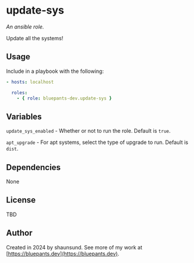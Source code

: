 # update-sys

_An ansible role._

Update all the systems!

## Usage

Include in a playbook with the following:

```yaml
- hosts: localhost

  roles:
    - { role: bluepants-dev.update-sys }
```

## Variables

`update_sys_enabled` - Whether or not to run the role. Default is `true`.

`apt_upgrade` - For apt systems, select the type of upgrade to run. Default is `dist`.

## Dependencies

None

## License

TBD

## Author

Created in 2024 by shaunsund. See more of my work at [https://bluepants.dev](https://bluepants.dev).